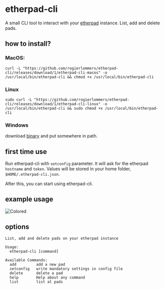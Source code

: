 # etherpad-cli
A small CLI tool to interact with your [etherpad](https://github.com/ether/etherpad-lite) instance. List, add and delete pads.

## how to install?

### MacOS:

```
curl -L "https://github.com/rogierlommers/etherpad-cli/releases/download/1/etherpad-cli-macos" -o /usr/local/bin/etherpad-cli && chmod +x /usr/local/bin/etherpad-cli
```

### Linux

```
sudo curl -L "https://github.com/rogierlommers/etherpad-cli/releases/download/1/etherpad-cli-linux" -o /usr/local/bin/etherpad-cli && sudo chmod +x /usr/local/bin/etherpad-cli
```

### Windows
download [binary](https://github.com/rogierlommers/etherpad-cli/releases/download/1/etherpad-cli.exe) and put somewhere in path.

## first time use
Run etherpad-cli with `setconfig` parameter. It will ask for the etherpad `hostname` and `token`. Values will be stored in your home folder, `$HOME/.etherpad-cli.json`.

After this, you can start using etherpad-cli.

## example usage

![Colored](https://i.imgur.com/4OBjxb0.gif)

## options

```
List, add and delete pads on your etherpad instance

Usage:
  etherpad-cli [command]

Available Commands:
  add         add a new pad
  setconfig   write mandatory settings in config file
  delete      delete a pad
  help        Help about any command
  list        list al pads
```
